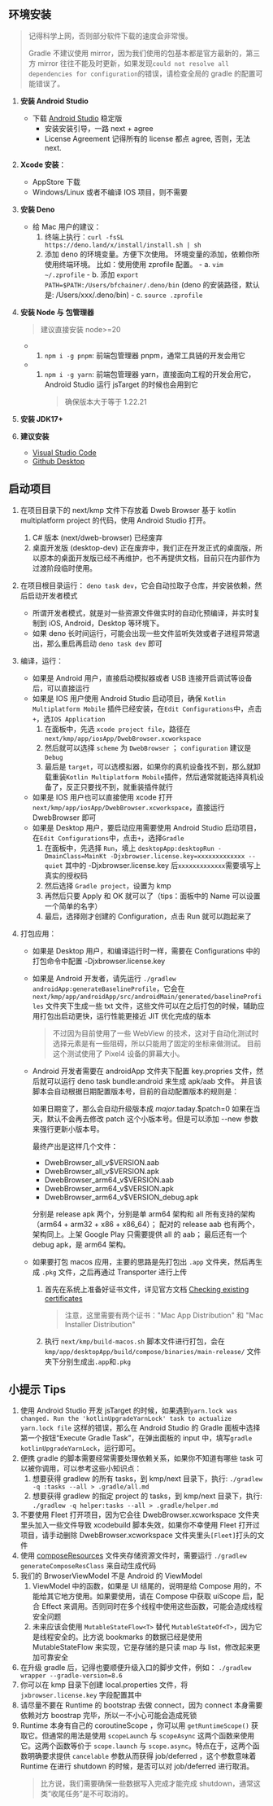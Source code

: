 ## 环境安装

> 记得科学上网，否则部分软件下载的速度会非常慢。
>
> Gradle 不建议使用 mirror，因为我们使用的包基本都是官方最新的，第三方 mirror 往往不能及时更新，如果发现`could not resolve all dependencies for configuration`的错误，请检查全局的 gradle 的配置可能错误了。

1.  **安装 Android Studio**

    - 下载 [Android Studio](https://developer.android.com/studio/) 稳定版
      - 安装安装引导，一路 next + agree
      - License Agreement 记得所有的 license 都点 agree, 否则，无法 next.

1.  **Xcode 安装**：

    - AppStore 下载
    - Windows/Linux 或者不编译 IOS 项目，则不需要

1.  **安装 Deno**

    - 给 Mac 用户的建议：
      1. 终端上执行：`curl -fsSL https://deno.land/x/install/install.sh | sh`
      1. 添加 deno 的环境变量。方便下次使用。 环境变量的添加，依赖你所使用终端环境。 比如：使用使用 zprofile 配置。 - a. `vim ~/.zprofile` - b. 添加 `export PATH=$PATH:/Users/bfchainer/.deno/bin` (deno 的安装路径，默认是: /Users/xxx/.deno/bin) - c. `source .zprofile`

1.  **安装 Node 与 包管理器**

    > 建议直接安装 node>=20

    - 1. `npm i -g pnpm`: 前端包管理器 pnpm，通常工具链的开发会用它
    - 1. `npm i -g yarn`: 前端包管理器 yarn，直接面向工程的开发会用它，Android Studio 运行 jsTarget 的时候也会用到它
         > 确保版本大于等于 1.22.21

1.  **安装 JDK17+**

1.  **建议安装**
    - [Visual Studio Code](https://code.visualstudio.com/download)
    - [Github Desktop](https://desktop.github.com/)

## 启动项目

1. 在项目目录下的 next/kmp 文件下存放着 Dweb Browser 基于 kotlin multiplatform project 的代码，使用 Android Studio 打开。
   1. C# 版本 (next/dweb-browser) 已经废弃
   1. 桌面开发版 (desktop-dev) 正在废弃中，我们正在开发正式的桌面版，所以原本的桌面开发版已经不再维护，也不再提供文档，目前只在内部作为过渡阶段临时使用。
1. 在项目根目录运行： `deno task dev`，它会自动拉取子仓库，并安装依赖，然后启动开发者模式
   - 所谓开发者模式，就是对一些资源文件做实时的自动化预编译，并实时复制到 iOS, Android，Desktop 等环境下。
   - 如果 deno 长时间运行，可能会出现一些文件监听失效或者子进程异常退出，那么重启再启动 `deno task dev` 即可
1. 编译，运行：

   - 如果是 Android 用户，直接启动模拟器或者 USB 连接开启调试等设备后，可以直接运行
   - 如果是 IOS 用户使用 Android Studio 启动项目，确保 `Kotlin Multiplatform Mobile` 插件已经安装，在`Edit Configurations`中，点击`+`，选`IOS Application`
     1. 在面板中，先选 `xcode project file`，路径在 `next/kmp/app/iosApp/DwebBrowser.xcworkspace`
     1. 然后就可以选择 `scheme` 为 `DwebBrowser` ； `configuration` 建议是 `Debug`
     1. 最后是 `target`，可以选模拟器，如果你的真机设备找不到，那么就卸载重装`Kotlin Multiplatform Mobile`插件，然后通常就能选择真机设备了，反正只要找不到，就重装插件就行
   - 如果是 IOS 用户也可以直接使用 xcode 打开`next/kmp/app/iosApp/DwebBrowser.xcworkspace`，直接运行 DwebBrowser 即可
   - 如果是 Desktop 用户，要启动应用需要使用 Android Studio 启动项目，在`Edit Configurations`中，点击`+`，选择`Gradle`
     1. 在面板中，先选择 `Run`，填上 `desktopApp:desktopRun -DmainClass=MainKt -Djxbrowser.license.key=xxxxxxxxxxxxx --quiet`
        其中的 -Djxbrowser.license.key 后`xxxxxxxxxxxxx`需要填写上真实的授权码
     1. 然后选择 `Gradle project`，设置为 kmp
     1. 再然后只要 Apply 和 OK 就可以了（tips：面板中的 Name 可以设置一个简单的名字）
     1. 最后，选择刚才创建的 Configuration，点击 Run 就可以跑起来了

1. 打包应用：

   - 如果是 Desktop 用户，和编译运行时一样，需要在 Configurations 中的打包命令中配置 -Djxbrowser.license.key
   - 如果是 Android 开发者，请先运行 `./gradlew androidApp:generateBaselineProfile`，它会在 `next/kmp/app/androidApp/src/androidMain/generated/baselineProfiles` 文件夹下生成一些 txt 文件，这些文件可以在之后打包的时候，辅助应用打包出启动更快，运行性能更接近 JIT 优化完成的版本
     > 不过因为目前使用了一些 WebView 的技术，这对于自动化测试时选择元素是有一些阻碍，所以只能用了固定的坐标来做测试。
     > 目前这个测试使用了 Pixel4 设备的屏幕大小。
   - Android 开发者需要在 androidApp 文件夹下配置 key.propries 文件，然后就可以运行 deno task bundle:android 来生成 apk/aab 文件。
     并且该脚本会自动根据日期配置版本号，目前的自动配置版本的规则是：

     如果日期变了，那么会自动升级版本成 $major.$taday.$patch=0
     如果在当天，默认不会再去修改 patch 这个小版本号。但是可以添加 --new 参数来强行更新小版本号。

     最终产出是这样几个文件：

     - DwebBrowser_all_v$VERSION.aab
     - DwebBrowser_all_v$VERSION.apk
     - DwebBrowser_arm64_v$VERSION.aab
     - DwebBrowser_arm64_v$VERSION.apk
     - DwebBrowser_arm64_v$VERSION_debug.apk

     分别是 release apk 两个，分别是单 arm64 架构和 all 所有支持的架构（arm64 + arm32 + x86 + x86_64）；
     配对的 release aab 也有两个，架构同上。上架 Google Play 只需要提供 all 的 aab；
     最后还有一个 debug apk，是 arm64 架构。

   - 如果要打包 macos 应用，主要的思路是先打包出 `.app` 文件夹，然后再生成 `.pkg` 文件，之后再通过 Transporter 进行上传
     1. 首先在系统上准备好证书文件，详见官方文档 [Checking existing certificates](ttps://github.com/JetBrains/compose-multiplatform/blob/fc90219ad63799fc4cd08ceb57b428948a223b21/tutorials/Signing_and_notarization_on_macOS/README.md#checking-existing-certificates)
        > 注意，这里需要有两个证书："Mac App Distribution" 和 "Mac Installer Distribution"
     1. 执行 `next/kmp/build-macos.sh` 脚本文件进行打包，会在 `kmp/app/desktopApp/build/compose/binaries/main-release/` 文件夹下分别生成出`.app`和`.pkg`

## 小提示 Tips

1. 使用 Android Studio 开发 jsTarget 的时候，如果遇到`yarn.lock was changed. Run the 'kotlinUpgradeYarnLock' task to actualize yarn.lock file` 这样的错误，那么在 Android Studio 的 Gradle 面板中选择第一个按钮“Execute Gradle Task”，在弹出面板的 input 中，填写`gradle kotlinUpgradeYarnLock`，运行即可。
1. 便携 gradle 的脚本需要经常需要处理依赖关系，如果你不知道有哪些 task 可以被你调用，可以参考这些小知识点：
   1. 想要获得 gradlew 的所有 tasks，到 kmp/next 目录下，执行: `./gradlew -q :tasks --all > .gradle/all.md`
   1. 想要获得 gradlew 的指定 project 的 tasks，到 kmp/next 目录下，执行: `./gradlew -q helper:tasks --all > .gradle/helper.md`
1. 不要使用 Fleet 打开项目，因为它会往 DwebBrowser.xcworkspace 文件夹里头加入一些文件导致 xcodebuild 脚本失效，如果你不幸使用 Fleet 打开过项目，请手动删除 DwebBrowser.xcworkspace 文件夹里头`[Fleet]`打头的文件
1. 使用 [composeResources](https://www.jetbrains.com/help/kotlin-multiplatform-dev/compose-images-resources.html#resource-usage) 文件夹存储资源文件时，需要运行 `./gradlew generateComposeResClass` 来自动生成代码
1. 我们的 BrwoserViewModel 不是 Android 的 ViewModel
   1. ViewModel 中的函数，如果是 UI 结尾的，说明是给 Compose 用的，不能给其它地方使用。如果要使用，请在 Compose 中获取 uiScope 后，配合 Effect 来调用。否则同时在多个线程中使用这些函数，可能会造成线程安全问题
   1. 未来应该会使用 `MutableStateFlow<T>` 替代 `MutableStateOf<T>`，因为它是线程安全的。比方说 bookmarks 的数据已经是使用 MutableStateFlow 来实现，它是存储的是只读 map 与 list，修改起来更加可靠安全
1. 在升级 gradle 后，记得也要顺便升级入口的脚步文件，例如： `./gradlew wrapper --gradle-version=8.6`
1. 你可以在 kmp 目录下创建 local.properties 文件，将 `jxbrowser.license.key` 字段配置其中
1. 请尽量不要在 Runtime 的 bootstrap 去做 connect，因为 connect 本身需要依赖对方 boostrap 完毕，所以一不小心可能会造成死锁
1. Runtime 本身有自己的 coroutineScope ，你可以用 `getRuntimeScope()` 获取它。但通常的用法是使用 `scopeLaunch` 与 `scopeAsync` 这两个函数来使用它。这两个函数等价于 `scope.launch` 与 `scope.async`。特点在于，这两个函数明确要求提供 `cancelable` 参数从而获得 job/deferred ，这个参数意味着 Runtime 在进行 shutdown 的时候，是否可以对 job/deferred 进行取消。
   > 比方说，我们需要确保一些数据写入完成才能完成 shutdown，通常这类“收尾任务”是不可取消的。
